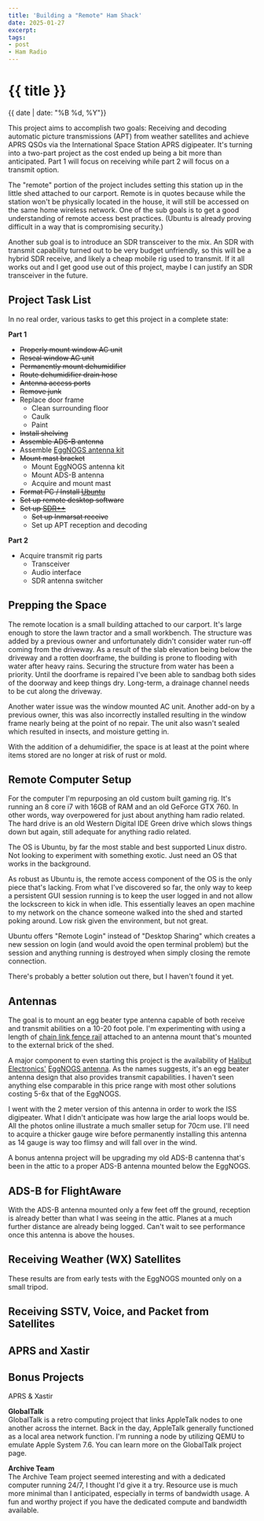```yaml
---
title: 'Building a "Remote" Ham Shack'
date: 2025-01-27
excerpt: 
tags:
- post
- Ham Radio
---
```

<h1 class="full-bleed">{{ title }}</h1><p class="date">{{ date | date: "%B %d, %Y"}}</p>

This project aims to accomplish two goals: Receiving and decoding automatic picture transmissions (APT) from weather satellites and achieve APRS QSOs via the International Space Station APRS digipeater. It's turning into a two-part project as the cost ended up being a bit more than anticipated. Part 1 will focus on receiving while part 2 will focus on a transmit option. 

The "remote" portion of the project includes setting this station up in the little shed attached to our carport. Remote is in quotes because while the station won't be physically located in the house, it will still be accessed on the same home wireless network. One of the sub goals is to get a good understanding of remote access best practices. (Ubuntu is already proving difficult in a way that is compromising security.)

Another sub goal is to introduce an SDR transceiver to the mix. An SDR with transmit capability turned out to be very budget unfriendly, so this will be a hybrid SDR receive, and likely a cheap mobile rig used to transmit. If it all works out and I get good use out of this project, maybe I can justify an SDR transceiver in the future.

## Project Task List

In no real order, various tasks to get this project in a complete state:

**Part 1**

- ~~Properly mount window AC unit~~
- ~~Reseal window AC unit~~
- ~~Permanently mount dehumidifier~~
- ~~Route dehumidifier drain hose~~
- ~~Antenna access ports~~
- ~~Remove junk~~
- Replace door frame
    - Clean surrounding floor
    - Caulk
    - Paint
- ~~Install shelving~~
- ~~Assemble ADS-B antenna~~
- Assemble [EggNOGS antenna kit](https://electronics.halibut.com/product/eggnogs/)
- ~~Mount mast bracket~~
    - Mount EggNOGS antenna kit
    - Mount ADS-B antenna
    - Acquire and mount mast
- ~~Format PC / Install [Ubuntu](https://ubuntu.com/)~~
- ~~Set up remote desktop software~~
- ~~Set up [SDR++](https://www.sdrpp.org/)~~
    - ~~Set up Inmarsat receive~~
    - Set up APT reception and decoding

**Part 2**

- Acquire transmit rig parts
    - Transceiver
    - Audio interface
    - SDR antenna switcher

## Prepping the Space

The remote location is a small building attached to our carport. It's large enough to store the lawn tractor and a small workbench. The structure was added by a previous owner and unfortunately didn't consider water run-off coming from the driveway. As a result of the slab elevation being below the driveway and a rotten doorframe, the building is prone to flooding with water after heavy rains. Securing the structure from water has been a priority. Until the doorframe is repaired I've been able to sandbag both sides of the doorway and keep things dry. Long-term, a drainage channel needs to be cut along the driveway. 

Another water issue was the window mounted AC unit. Another add-on by a previous owner, this was also incorrectly installed resulting in the window frame nearly being at the point of no repair. The unit also wasn't sealed which resulted in insects, and moisture getting in. 

With the addition of a dehumidifier, the space is at least at the point where items stored are no longer at risk of rust or mold. 

## Remote Computer Setup

For the computer I'm repurposing an old custom built gaming rig. It's running an 8 core i7 with 16GB of RAM and an old GeForce GTX 760. In other words, way overpowered for just about anything ham radio related. The hard drive is an old Western Digital IDE Green drive which slows things down but again, still adequate for anything radio related. 

The OS is Ubuntu, by far the most stable and best supported Linux distro. Not looking to experiment with something exotic. Just need an OS that works in the background.

As robust as Ubuntu is, the remote access component of the OS is the only piece that's lacking. From what I've discovered so far, the only way to keep a persistent GUI session running is to keep the user logged in and not allow the lockscreen to kick in when idle. This essentially leaves an open machine to my network on the chance someone walked into the shed and started poking around. Low risk given the environment, but not great.

Ubuntu offers "Remote Login" instead of "Desktop Sharing" which creates a new session on login (and would avoid the open terminal problem) but the session and anything running is destroyed when simply closing the remote connection. 

There's probably a better solution out there, but I haven't found it yet.

## Antennas

The goal is to mount an egg beater type antenna capable of both receive and transmit abilities on a 10-20 foot pole. I'm experimenting with using a length of [chain link fence rail](https://www.lowes.com/pd/Galvanized-Steel-Chain-Link-Fence-Top-Rail/999989216) attached to an antenna mount that's mounted to the external brick of the shed.

A major component to even starting this project is the availability of [Halibut Electronics'](https://electronics.halibut.com/) [EggNOGS antenna](https://electronics.halibut.com/product/eggnogs/). As the names suggests, it's an egg beater antenna design that also provides transmit capabilities. I haven't seen anything else comparable in this price range with most other solutions costing 5-6x that of the EggNOGS.

I went with the 2 meter version of this antenna in order to work the ISS digipeater. What I didn't anticipate was how large the arial loops would be. All the photos online illustrate a much smaller setup for 70cm use. I'll need to acquire a thicker gauge wire before permanently installing this antenna as 14 gauge is way too flimsy and will fall over in the wind.

A bonus antenna project will be upgrading my old ADS-B cantenna that's been in the attic to a proper ADS-B antenna mounted below the EggNOGS.

## ADS-B for FlightAware

With the ADS-B antenna mounted only a few feet off the ground, reception is already better than what I was seeing in the attic. Planes at a much further distance are already being logged. Can't wait to see performance once this antenna is above the houses. 

## Receiving Weather (WX) Satellites

These results are from early tests with the EggNOGS mounted only on a small tripod.

## Receiving SSTV, Voice, and Packet from Satellites

## APRS and Xastir

## Bonus Projects

APRS & Xastir

**GlobalTalk**  
GlobalTalk is a retro computing project that links AppleTalk nodes to one another across the internet. Back in the day, AppleTalk generally functioned as a local area network function. I'm running a node by utilizing QEMU to emulate Apple System 7.6. You can learn more on the GlobalTalk project page.

**Archive Team**   
The Archive Team project seemed interesting and with a dedicated computer running 24/7, I thought I'd give it a try. Resource use is much more minimal than I anticipated, especially in terms of bandwidth usage. A fun and worthy project if you have the dedicated compute and bandwidth available. 